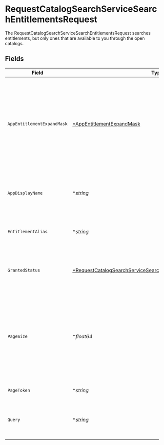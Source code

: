 # RequestCatalogSearchServiceSearchEntitlementsRequest

The RequestCatalogSearchServiceSearchEntitlementsRequest searches entitlements, but only ones that are available to you through the open catalogs.


## Fields

| Field                                                                                                                                                          | Type                                                                                                                                                           | Required                                                                                                                                                       | Description                                                                                                                                                    |
| -------------------------------------------------------------------------------------------------------------------------------------------------------------- | -------------------------------------------------------------------------------------------------------------------------------------------------------------- | -------------------------------------------------------------------------------------------------------------------------------------------------------------- | -------------------------------------------------------------------------------------------------------------------------------------------------------------- |
| `AppEntitlementExpandMask`                                                                                                                                     | [*AppEntitlementExpandMask](../../models/shared/appentitlementexpandmask.md)                                                                                   | :heavy_minus_sign:                                                                                                                                             | The app entitlement expand mask allows the user to get additional information when getting responses containing app entitlement views.                         |
| `AppDisplayName`                                                                                                                                               | **string*                                                                                                                                                      | :heavy_minus_sign:                                                                                                                                             | Search entitlements that belong to this app name (exact match).                                                                                                |
| `EntitlementAlias`                                                                                                                                             | **string*                                                                                                                                                      | :heavy_minus_sign:                                                                                                                                             | Search for entitlements with this alias (exact match).                                                                                                         |
| `GrantedStatus`                                                                                                                                                | [*RequestCatalogSearchServiceSearchEntitlementsRequestGrantedStatus](../../models/shared/requestcatalogsearchservicesearchentitlementsrequestgrantedstatus.md) | :heavy_minus_sign:                                                                                                                                             | Search entitlements with this granted status for your signed in user.                                                                                          |
| `PageSize`                                                                                                                                                     | **float64*                                                                                                                                                     | :heavy_minus_sign:                                                                                                                                             | The pageSize where 0 <= pageSize <= 100. Values < 10 will be set to 10. A value of 0 returns the default page size (currently 25)                              |
| `PageToken`                                                                                                                                                    | **string*                                                                                                                                                      | :heavy_minus_sign:                                                                                                                                             | The pageToken field.                                                                                                                                           |
| `Query`                                                                                                                                                        | **string*                                                                                                                                                      | :heavy_minus_sign:                                                                                                                                             | Fuzzy search the display name of resource types.                                                                                                               |